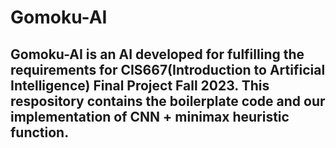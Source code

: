 # Gomoku-AI
## Gomoku-AI is an AI developed for fulfilling the requirements for CIS667(Introduction to Artificial Intelligence) Final Project Fall 2023. This respository contains the boilerplate code and our implementation of CNN + minimax heuristic function.
